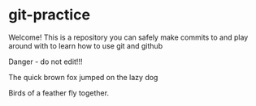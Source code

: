 # git-practice

Welcome! This is a repository you can safely make commits to and play around with to learn how to use git and github

Danger - do not edit!!!

The quick brown fox jumped on the lazy dog

Birds of a feather fly together.
